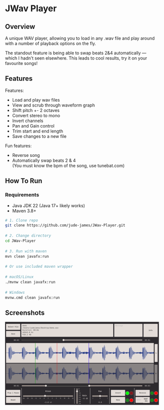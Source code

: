# JWav Player

## Overview

A unique WAV player, allowing you to load in any .wav file 
and play around with a number of playback options on the fly.

The standout feature is being able to swap beats 2&4 automatically — which I hadn't seen elsewhere. 
This leads to cool results, try it on your favourite songs!

## Features

Features:
- Load and play wav files
- View and scrub through waveform graph
- Shift pitch +- 2 octaves
- Convert stereo to mono
- Invert channels
- Pan and Gain control
- Trim start and end length
- Save changes to a new file

Fun features:
- Reverse song
- Automatically swap beats 2 & 4  
  (You must know the bpm of the song, use tunebat.com)

## How To Run

### Requirements

- Java JDK 22 (Java 17+ likely works)
- Maven 3.8+

```bash
# 1. Clone repo
git clone https://github.com/jude-james/JWav-Player.git

# 2. Change directory
cd JWav-Player

# 3. Run with maven
mvn clean javafx:run

# Or use included maven wrapper

# macOS/Linux
./mvnw clean javafx:run

# Windows
mvnw.cmd clean javafx:run
```

## Screenshots

![](screenshot1.png)
